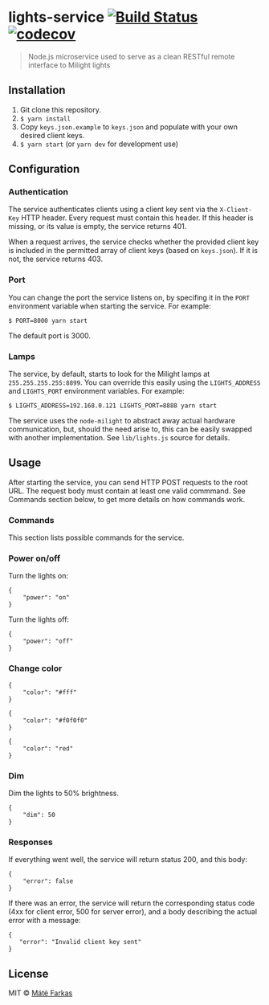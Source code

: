 # lights-service [![Build Status](https://travis-ci.org/wolfika/lights-service.svg?branch=master)](https://travis-ci.org/wolfika/lights-service) [![codecov](https://codecov.io/gh/wolfika/lights-service/badge.svg?branch=master)](https://codecov.io/gh/wolfika/lights-service?branch=master)

> Node.js microservice used to serve as a clean RESTful remote interface to Milight lights

## Installation

1. Git clone this repository.
2. `$ yarn install`
3. Copy `keys.json.example` to `keys.json` and populate with your own desired client keys.
4. `$ yarn start` (or `yarn dev` for development use)

## Configuration

### Authentication

The service authenticates clients using a client key sent via the `X-Client-Key` HTTP header. Every request must contain this header. If this header is missing, or its value is empty, the service returns 401.

When a request arrives, the service checks whether the provided client key is included in the permitted array of client keys (based on `keys.json`). If it is not, the service returns 403.

### Port

You can change the port the service listens on, by specifing it in the `PORT` environment variable when starting the service. For example:

```
$ PORT=8000 yarn start
```

The default port is 3000.

### Lamps

The service, by default, starts to look for the Milight lamps at `255.255.255.255:8899`. You can override this easily using the `LIGHTS_ADDRESS` and `LIGHTS_PORT` environment variables. For example:

```
$ LIGHTS_ADDRESS=192.168.0.121 LIGHTS_PORT=8888 yarn start
```

The service uses the `node-milight` to abstract away actual hardware communication, but, should the need arise to, this can be easily swapped with another implementation. See `lib/lights.js` source for details.

## Usage

After starting the service, you can send HTTP POST requests to the root URL. The request body must contain at least one valid commmand. See Commands section below, to get more details on how commands work.

### Commands

This section lists possible commands for the service.

### Power on/off

Turn the lights on:

```
{
    "power": "on"
}
```

Turn the lights off:

```
{
    "power": "off"
}
```

### Change color

```
{
    "color": "#fff"
}
```

```
{
    "color": "#f0f0f0"
}
```

```
{
    "color": "red"
}
```

### Dim

Dim the lights to 50% brightness.

```
{
    "dim": 50
}
```

### Responses

If everything went well, the service will return status 200, and this body:

```
{
    "error": false
}
```

If there was an error, the service will return the corresponding status code (4xx for client error, 500 for server error), and a body describing the actual error with a message:

```
{
   "error": "Invalid client key sent"
}
```

## License

MIT © [Máté Farkas](https://github.com/wolfika)
